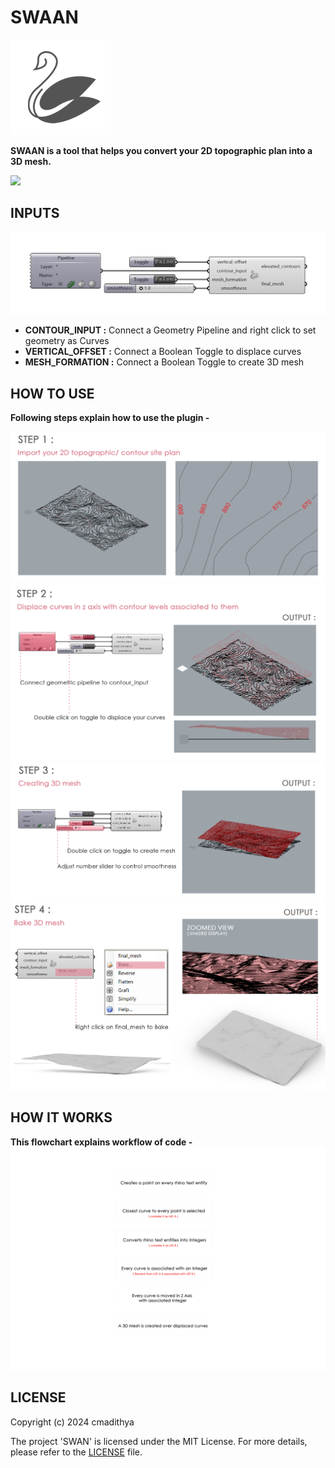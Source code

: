 # SWAAN

![](Assets/SWAAN_logo.png)

**SWAAN is a tool that helps you convert your 2D topographic plan into a 3D mesh.**

![](Assets/SWAAN_GIF.gif)

## INPUTS

![](Assets/component.png)

* **CONTOUR_INPUT    :** Connect a Geometry Pipeline and right click to set geometry as Curves
* **VERTICAL_OFFSET  :** Connect a Boolean Toggle to displace curves 
* **MESH_FORMATION  :** Connect a Boolean Toggle to create 3D mesh


## HOW TO USE

**Following steps explain how to use the plugin -**



![](Assets/SWAAN_2.png)
![](Assets/SWAAN_3.png)
![](Assets/SWAAN_4.png)
![](Assets/SWAAN_5.png)


## HOW IT WORKS

**This flowchart explains workflow of code -**
![](Assets/SWAAN_flowchart.png)

## LICENSE

Copyright (c) 2024 cmadithya

The project 'SWAN' is licensed under the MIT License. For more details, please refer to the [LICENSE](LICENSE) file.









